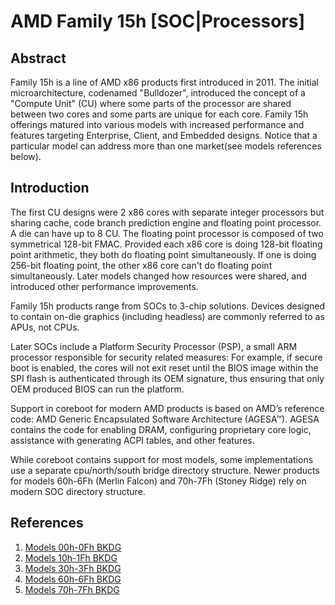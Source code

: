 # AMD Family 15h [SOC|Processors]

## Abstract

Family 15h is a line of AMD x86 products first introduced in 2011. The initial
microarchitecture, codenamed "Bulldozer", introduced the concept of a "Compute
Unit" (CU) where some parts of the processor are shared between two cores and
some parts are unique for each core. Family 15h offerings matured into various
models with increased performance and features targeting Enterprise, Client,
and Embedded designs. Notice that a particular model can address more than one
market(see models references below).

## Introduction

The first CU designs were 2 x86 cores with separate integer processors but
sharing cache, code branch prediction engine and floating point processor. A die
can have up to 8 CU. The floating point processor is composed of two symmetrical
128-bit FMAC. Provided each x86 core is doing 128-bit floating point arithmetic,
they both do floating point simultaneously. If one is doing 256-bit floating
point, the other x86 core can't do floating point simultaneously. Later models
changed how resources were shared, and introduced other performance improvements.

Family 15h products range from SOCs to 3-chip solutions. Devices designed to
contain on-die graphics (including headless) are commonly referred to as APUs,
not CPUs.

Later SOCs include a Platform Security Processor (PSP), a small ARM processor
responsible for security related measures: For example, if secure boot is
enabled, the cores will not exit reset until the BIOS image within the SPI
flash is authenticated through its OEM signature, thus ensuring that only OEM
produced BIOS can run the platform.

Support in coreboot for modern AMD products is based on AMD’s reference code:
AMD Generic Encapsulated Software Architecture (AGESA™). AGESA contains the
code for enabling DRAM, configuring proprietary core logic, assistance with
generating ACPI tables, and other features.

While coreboot contains support for most models, some implementations use a
separate cpu/north/south bridge directory structure. Newer products for models
60h-6Fh (Merlin Falcon) and 70h-7Fh (Stoney Ridge) rely on modern SOC directory
structure.

## References

1. [Models 00h-0Fh BKDG](https://www.amd.com/system/files/TechDocs/42301_15h_Mod_00h-0Fh_BKDG.pdf)
2. [Models 10h-1Fh BKDG](https://www.amd.com/system/files/TechDocs/42300_15h_Mod_10h-1Fh_BKDG.pdf)
3. [Models 30h-3Fh BKDG](https://www.amd.com/system/files/TechDocs/49125_15h_Models_30h-3Fh_BKDG.pdf)
4. [Models 60h-6Fh BKDG](https://www.amd.com/system/files/TechDocs/50742_15h_Models_60h-6Fh_BKDG.pdf)
5. [Models 70h-7Fh BKDG](https://www.amd.com/system/files/TechDocs/55072_AMD_Family_15h_Models_70h-7Fh_BKDG.pdf)
